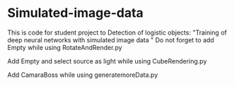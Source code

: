 # Simulated-image-data
This is code for student project to Detection of logistic objects: "Training of deep neural networks with simulated image data "
Do not forget to add Empty while using RotateAndRender.py

Add Empty and select source as light while using CubeRendering.py

Add CamaraBoss while using generatemoreData.py
